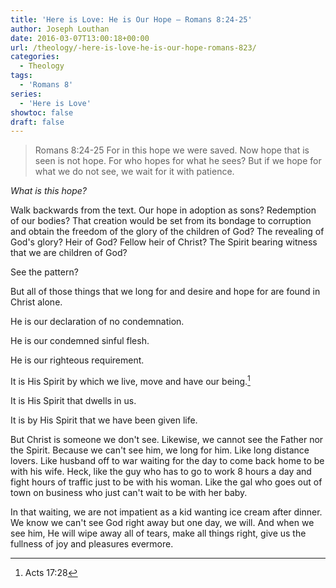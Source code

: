 ```yaml
---
title: '​Here is Love: He is Our Hope – Romans 8:24-25'
author: Joseph Louthan
date: 2016-03-07T13:00:18+00:00
url: /theology/​-here-is-love-he-is-our-hope-romans-823/
categories:
  - Theology
tags:
  - 'Romans 8'
series:
  - 'Here is Love'
showtoc: false
draft: false
---
```

> Romans 8:24-25 For in this hope we were saved. Now hope that is seen is not hope. For who hopes for what he sees? But if we hope for what we do not see, we wait for it with patience.

_What is this hope?_

Walk backwards from the text. Our hope in adoption as sons? Redemption of our bodies? That creation would be set from its bondage to corruption and obtain the freedom of the glory of the children of God? The revealing of God's glory? Heir of God? Fellow heir of Christ? The Spirit bearing witness that we are children of God?

See the pattern?

But all of those things that we long for and desire and hope for are found in Christ alone.

He is our declaration of no condemnation.

He is our condemned sinful flesh.

He is our righteous requirement.

It is His Spirit by which we live, move and have our being.[^1]

It is His Spirit that dwells in us.

It is by His Spirit that we have been given life.

But Christ is someone we don't see. Likewise, we cannot see the Father nor the Spirit. Because we can't see him, we long for him. Like long distance lovers. Like husband off to war waiting for the day to come back home to be with his wife. Heck, like the guy who has to go to work 8 hours a day and fight hours of traffic just to be with his woman. Like the gal who goes out of town on business who just can't wait to be with her baby.

In that waiting, we are not impatient as a kid wanting ice cream after dinner. We know we can't see God right away but one day, we will. And when we see him, He will wipe away all of tears, make all things right, give us the fullness of joy and pleasures evermore.

[^1]: Acts 17:28